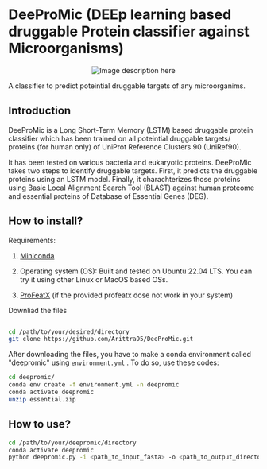 # DeeProMic (DEEp learning based druggable Protein classifier against Microorganisms)

<p align="center">
  <img src="https://github.com/Arittra95/DeeProMic/assets/57245109/932cc60c-37c0-45ab-b130-7d0710f22bd2" alt="Image description here">
</p>

A classifier to predict poteintial druggable targets of any microorganims.

## Introduction

DeeProMic is a Long Short-Term Memory (LSTM) based druggable protein classifier which has been trained on all poteintial druggable targets/ proteins (for human only) of UniProt Reference Clusters 90 (UniRef90).

It has been tested on various bacteria and eukaryotic proteins. DeeProMic takes two steps to identify druggable targets. 
First, it predicts the druggable proteins using an LSTM model. Finally, it charachterizes those proteins using Basic Local Alignment Search Tool (BLAST) against human proteome and essential proteins of Database of Essential Genes (DEG).

## How to install?

Requirements: 

1) [Miniconda](https://docs.conda.io/projects/miniconda/en/latest/) 

2) Operating system (OS): Built and tested on Ubuntu 22.04 LTS. You can try it using other Linux or MacOS based OSs. 

3) [ProFeatX](https://github.com/usubioinfo/profeatx) (if the provided profeatx dose not work in your system)

Downliad the files

```bash

cd /path/to/your/desired/directory
git clone https://github.com/Arittra95/DeeProMic.git

```
After downloading the files, you have to make a conda environment called "deepromic" using ```environment.yml``` . To do so, use these codes:

```bash
cd deepromic/
conda env create -f environment.yml -n deepromic
conda activate deepromic
unzip essential.zip

```

## How to use?


```bash
cd /path/to/your/deepromic/directory
conda activate deepromic
python deepromic.py -i <path_to_input_fasta> -o <path_to_output_directory>

```

